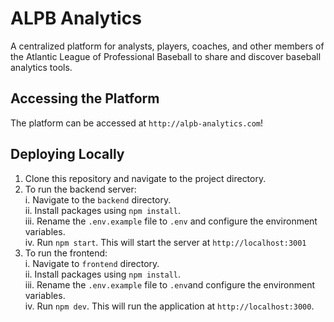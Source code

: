 # ALPB Analytics
A centralized platform for analysts, players, coaches, and other members of the Atlantic League of Professional Baseball to share and discover baseball analytics tools.

## Accessing the Platform
The platform can be accessed at `http://alpb-analytics.com`!

## Deploying Locally
1. Clone this repository and navigate to the project directory.
2. To run the backend server:\
i. Navigate to the `backend` directory.\
ii. Install packages using `npm install`.\
iii. Rename the `.env.example` file to `.env` and configure the environment variables.\
iv. Run `npm start`. This will start the server at `http://localhost:3001`
3. To run the frontend:\
i. Navigate to `frontend` directory.\
ii. Install packages using `npm install`.\
iii. Rename the `.env.example` file to `.env`and configure the environment variables.\
iv. Run `npm dev`. This will run the application at `http://localhost:3000`.
